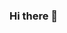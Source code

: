 ### Hi there 👋

<!--
**sliu441/sliu441** is a ✨ _special_ ✨ repository because its `README.md` (this file) appears on your GitHub profile.

Here are some ideas to get you started:

- 🔭 I’m currently studying at the University of Auckland
- 🌱 I’m currently learning Electrical and Electronic Engineering
- 👯 I’m looking to collaborate on embedded system programming
- 💬 Ask me about "the life in the uni"
- 📫 How to reach me: Facebook, Instagram, Xiao Hong Shu (小红书, ID:124094101)
- 😄 Pronouns: He/Him
- ⚡ Fun fact: I love opera singing. 
- 📷 Photography is my hobby![75e8d1affe6eec763ebb86317738dd9](https://github.com/sliu441/sliu441/assets/87645401/1196475c-3f79-4d4a-b83e-75ac5102f60a)

-->

